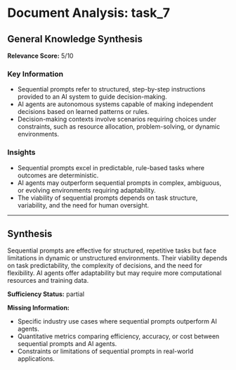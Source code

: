 # Document Analysis: task_7

## General Knowledge Synthesis
**Relevance Score:** 5/10

### Key Information
- Sequential prompts refer to structured, step-by-step instructions provided to an AI system to guide decision-making.
- AI agents are autonomous systems capable of making independent decisions based on learned patterns or rules.
- Decision-making contexts involve scenarios requiring choices under constraints, such as resource allocation, problem-solving, or dynamic environments.

### Insights
- Sequential prompts excel in predictable, rule-based tasks where outcomes are deterministic.
- AI agents may outperform sequential prompts in complex, ambiguous, or evolving environments requiring adaptability.
- The viability of sequential prompts depends on task structure, variability, and the need for human oversight.

---

## Synthesis
Sequential prompts are effective for structured, repetitive tasks but face limitations in dynamic or unstructured environments. Their viability depends on task predictability, the complexity of decisions, and the need for flexibility. AI agents offer adaptability but may require more computational resources and training data.

**Sufficiency Status:** partial

**Missing Information:**
- Specific industry use cases where sequential prompts outperform AI agents.
- Quantitative metrics comparing efficiency, accuracy, or cost between sequential prompts and AI agents.
- Constraints or limitations of sequential prompts in real-world applications.